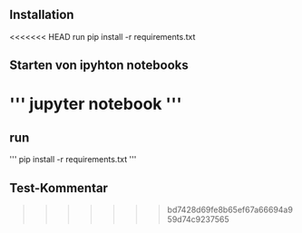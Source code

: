 ## Installation

<<<<<<< HEAD
run pip install -r requirements.txt


## Starten von ipyhton notebooks

'''
jupyter notebook
'''
=======
## run
'''
pip install -r requirements.txt
'''

## Test-Kommentar
>>>>>>> bd7428d69fe8b65ef67a66694a959d74c9237565

